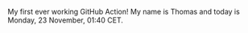 My first ever working GitHub Action!
My name is Thomas and today is Monday, 23 November, 01:40 CET. 
